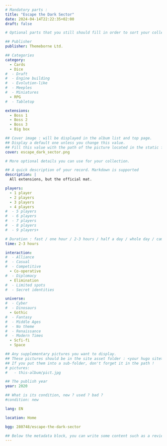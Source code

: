 ```yaml
---
# Mandatory parts :
title: "Escape the Dark Sector"
date: 2024-04-14T22:22:35+02:00
draft: false

# Optional parts that you still should fill in order to sort your collection

## Publisher
publisher: Themeborne Ltd.

## Categories
category:
  - Cards
  - Dice
#  - Draft
#  - Engine building
#  - Evolution-like
#  - Meeples
#  - Miniatures
  - RPG
#  - Tabletop

extensions:
  - Boss 1
  - Boss 2
  - Boss 3
  - Big box

## Cover image : will be displayed in the album list and top page.
## Display a default one unless you change this value.
## Fill this value with the path of the picture located in the static folder
cover: escape_dark_sector.png

# More optional details you can use for your collection.

## A quick description of your record. Markdown is supported
description: |
  All extensions, but the official mat.

players:
  - 1 player
  - 2 players
  - 3 players
  - 4 players
#  - 5 players
#  - 6 players
#  - 7 players
#  - 8 players
#  - 9 players+

# Duration : fast / one hour / 2-3 hours / half a day / whole day / campaign
time: 2-3 hours

interaction:
#  - Alliance
#  - Casual
#  - Competitive
  - Co-operative
#  - Diplomacy
  - Elimination
#  - Limited spots
#  - Secret identities

universe:
#  - Cyber
#  - Dinosaurs
  - Gothic
#  - Fantasy
#  - Middle Ages
#  - No theme
#  - Renaissance
#  - Modern Times
  - Scfi-fi
  - Space

## Any supplementary pictures you want to display.
## These pictures should be in the site asset folder : <your hugo site>/static
## If you put them into a sub-folder, don't forget it in the path !
# pictures:
#   - this-album/pict.jpg

## The publish year
year: 2020

## What is its condition, new ? used ? bad ?
#condition: new

lang: EN

location: Home

bgg: 280748/escape-the-dark-sector

## Below the metadata block, you can write some content such as a review or anything else you want. It'll be displayed in the album page.
---
```

